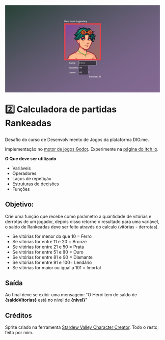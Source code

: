 <h1>
    <a href="https://gersonfedutra.itch.io/hero-hank-calculator">
        <img src="./screenshot.jpg">
    </a>
    <p>2️⃣ Calculadora de partidas Rankeadas</p>
</h1>

Desafio do curso de Desenvolvimento de Jogos da plataforma DIO.me.

Implementação no [motor de jogos Godot](https://godotengine.org/). Experimente na [página do Itch.io](https://gersonfedutra.itch.io/hero-hank-calculator).

**O Que deve ser utilizado**

- Variáveis
- Operadores
- Laços de repetição
- Estruturas de decisões
- Funções

## Objetivo:

Crie uma função que recebe como parâmetro a quantidade de vitórias e derrotas
de um jogador, depois disso retorne o resultado para uma variável, o saldo de
Rankeadas deve ser feito através do calculo (vitórias - derrotas).

- Se vitórias for menor do que 10 = Ferro
- Se vitórias for entre 11 e 20 = Bronze
- Se vitórias for entre 21 e 50 = Prata
- Se vitórias for entre 51 e 80 = Ouro
- Se vitórias for entre 81 e 90 = Diamante
- Se vitórias for entre 91 e 100= Lendário
- Se vitórias for maior ou igual a 101 = Imortal

## Saída

Ao final deve se exibir uma mensagem:
"O Herói tem de saldo de **{saldoVitorias}** está no nível de **{nivel}**"

## Créditos

Sprite criado na ferramenta [Stardew Valley Character Creator](https://jazzybee.itch.io/sdvcharactercreator).
Todo o resto, feito por mim.
